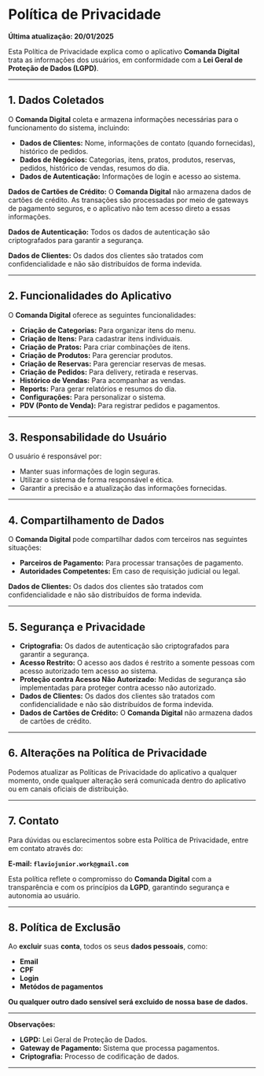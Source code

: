 # Política de Privacidade

**Última atualização: 20/01/2025**

Esta Política de Privacidade explica como o aplicativo **Comanda Digital** trata as informações dos usuários, em conformidade com a **Lei Geral de Proteção de Dados (LGPD)**.

---

## 1. Dados Coletados

O **Comanda Digital** coleta e armazena informações necessárias para o funcionamento do sistema, incluindo:

*   **Dados de Clientes:** Nome, informações de contato (quando fornecidas), histórico de pedidos.
*   **Dados de Negócios:** Categorias, itens, pratos, produtos, reservas, pedidos, histórico de vendas, resumos do dia.
*   **Dados de Autenticação:** Informações de login e acesso ao sistema.

**Dados de Cartões de Crédito:** O **Comanda Digital** não armazena dados de cartões de crédito. As transações são processadas por meio de gateways de pagamento seguros, e o aplicativo não tem acesso direto a essas informações.

**Dados de Autenticação:** Todos os dados de autenticação são criptografados para garantir a segurança.

**Dados de Clientes:** Os dados dos clientes são tratados com confidencialidade e não são distribuídos de forma indevida.

---

## 2. Funcionalidades do Aplicativo

O **Comanda Digital** oferece as seguintes funcionalidades:

*   **Criação de Categorias:** Para organizar itens do menu.
*   **Criação de Itens:** Para cadastrar itens individuais.
*   **Criação de Pratos:** Para criar combinações de itens.
*   **Criação de Produtos:** Para gerenciar produtos.
*   **Criação de Reservas:** Para gerenciar reservas de mesas.
*   **Criação de Pedidos:** Para delivery, retirada e reservas.
*   **Histórico de Vendas:** Para acompanhar as vendas.
*   **Reports:** Para gerar relatórios e resumos do dia.
*   **Configurações:** Para personalizar o sistema.
*   **PDV (Ponto de Venda):** Para registrar pedidos e pagamentos.

---

## 3. Responsabilidade do Usuário

O usuário é responsável por:

*   Manter suas informações de login seguras.
*   Utilizar o sistema de forma responsável e ética.
*   Garantir a precisão e a atualização das informações fornecidas.

---

## 4. Compartilhamento de Dados

O **Comanda Digital** pode compartilhar dados com terceiros nas seguintes situações:

*   **Parceiros de Pagamento:** Para processar transações de pagamento.
*   **Autoridades Competentes:** Em caso de requisição judicial ou legal.

**Dados de Clientes:** Os dados dos clientes são tratados com confidencialidade e não são distribuídos de forma indevida.

---

## 5. Segurança e Privacidade

*   **Criptografia:** Os dados de autenticação são criptografados para garantir a segurança.
*   **Acesso Restrito:** O acesso aos dados é restrito a somente pessoas com acesso autorizado tem acesso ao sistema.
*   **Proteção contra Acesso Não Autorizado:** Medidas de segurança são implementadas para proteger contra acesso não autorizado.
*   **Dados de Clientes:** Os dados dos clientes são tratados com confidencialidade e não são distribuídos de forma indevida.
*   **Dados de Cartões de Crédito:** O **Comanda Digital** não armazena dados de cartões de crédito.

---

## 6. Alterações na Política de Privacidade

Podemos atualizar as Políticas de Privacidade do aplicativo a qualquer momento, onde qualquer alteração será comunicada dentro do aplicativo ou em canais oficiais de distribuição.

---

## 7. Contato

Para dúvidas ou esclarecimentos sobre esta Política de Privacidade, entre em contato através do:

**E-mail: `flaviojunior.work@gmail.com`**

Esta política reflete o compromisso do **Comanda Digital** com a transparência e com os princípios da **LGPD**, garantindo segurança e autonomia ao usuário.

---

## 8. Política de Exclusão

Ao **excluir** suas **conta**, todos os seus **dados pessoais**, como:
* **Email**
* **CPF**
* **Login**
* **Metódos de pagamentos**

**Ou qualquer outro dado sensível será excluido de nossa base de dados.**

---

**Observações:**

*   **LGPD:** Lei Geral de Proteção de Dados.
*   **Gateway de Pagamento:** Sistema que processa pagamentos.
*   **Criptografia:** Processo de codificação de dados.

---
